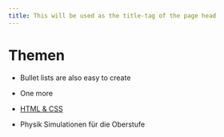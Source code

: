 ```yaml
---
title: This will be used as the title-tag of the page head
---
```


# Themen



* Bullet lists are also easy to create
* One more


* [HTML & CSS](https://buch.lernraumzeit.de/html-css)
* Physik Simulationen für die Oberstufe
